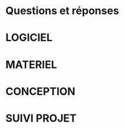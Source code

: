 # Questions et réponses


LOGICIEL
========



MATERIEL
========



CONCEPTION
==========



SUIVI PROJET
============








